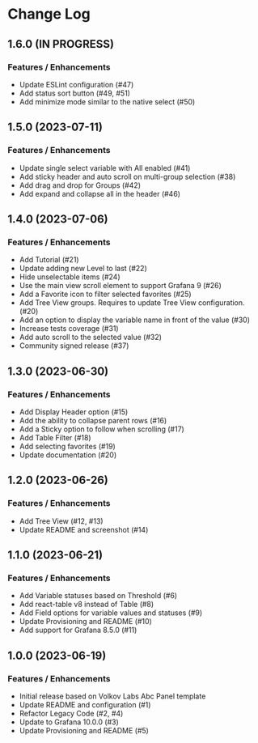 # Change Log

## 1.6.0 (IN PROGRESS)

### Features / Enhancements

- Update ESLint configuration (#47)
- Add status sort button (#49, #51)
- Add minimize mode similar to the native select (#50)

## 1.5.0 (2023-07-11)

### Features / Enhancements

- Update single select variable with All enabled (#41)
- Add sticky header and auto scroll on multi-group selection (#38)
- Add drag and drop for Groups (#42)
- Add expand and collapse all in the header (#46)

## 1.4.0 (2023-07-06)

### Features / Enhancements

- Add Tutorial (#21)
- Update adding new Level to last (#22)
- Hide unselectable items (#24)
- Use the main view scroll element to support Grafana 9 (#26)
- Add a Favorite icon to filter selected favorites (#25)
- Add Tree View groups. Requires to update Tree View configuration. (#20)
- Add an option to display the variable name in front of the value (#30)
- Increase tests coverage (#31)
- Add auto scroll to the selected value (#32)
- Community signed release (#37)

## 1.3.0 (2023-06-30)

### Features / Enhancements

- Add Display Header option (#15)
- Add the ability to collapse parent rows (#16)
- Add a Sticky option to follow when scrolling (#17)
- Add Table Filter (#18)
- Add selecting favorites (#19)
- Update documentation (#20)

## 1.2.0 (2023-06-26)

### Features / Enhancements

- Add Tree View (#12, #13)
- Update README and screenshot (#14)

## 1.1.0 (2023-06-21)

### Features / Enhancements

- Add Variable statuses based on Threshold (#6)
- Add react-table v8 instead of Table (#8)
- Add Field options for variable values and statuses (#9)
- Update Provisioning and README (#10)
- Add support for Grafana 8.5.0 (#11)

## 1.0.0 (2023-06-19)

### Features / Enhancements

- Initial release based on Volkov Labs Abc Panel template
- Update README and configuration (#1)
- Refactor Legacy Code (#2, #4)
- Update to Grafana 10.0.0 (#3)
- Update Provisioning and README (#5)